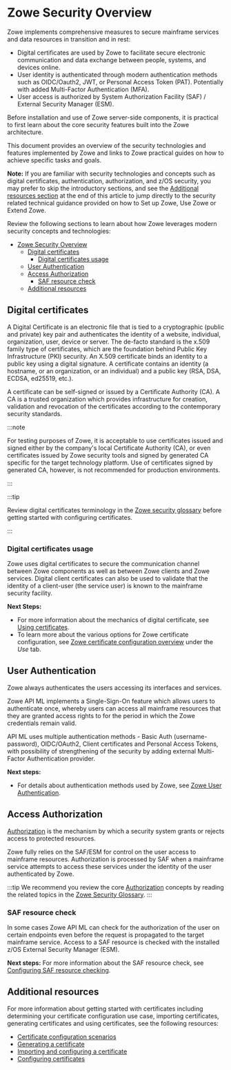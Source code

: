 # Zowe Security Overview

Zowe implements comprehensive measures to secure mainframe services and data resources in transition and in rest:

- Digital certificates are used by Zowe to facilitate secure electronic communication and data exchange between people, systems, and devices online.
- User identity is authenticated through modern authentication methods such as OIDC/Oauth2, JWT, or Personal Access Token (PAT). Potentially with added Multi-Factor Authentication (MFA).
- User access is authorized by System Authorization Facility (SAF) / External Security Manager (ESM).

Before installation and use of Zowe server-side components, it is practical to first learn about the core security features built into the Zowe architecture.

This document provides an overview of the security technologies and features implemented by Zowe and links to Zowe practical guides on how to achieve specific tasks and goals.    

**Note:** If you are familiar with security technologies and concepts such as digital certificates, authentication, authorization, and z/OS security, 
you may prefer to skip the introductory sections, and see the [Additional resources section](#additional-resources) at the end of this article
to jump directly to the security related technical guidance provided on how to Set up Zowe, Use Zowe or Extend Zowe.

Review the following sections to learn about how Zowe leverages modern security concepts and technologies:
- [Zowe Security Overview](#zowe-security-overview)
  - [Digital certificates](#digital-certificates)
    - [Digital certificates usage](#digital-certificates-usage)
  - [User Authentication](#user-authentication)
  - [Access Authorization](#access-authorization)
    - [SAF resource check](#saf-resource-check)
  - [Additional resources](#additional-resources)
  
## Digital certificates

A Digital Certificate is an electronic file that is tied to a cryptographic (public and private) key pair and authenticates the identity of a website, individual, organization, user, device or server.
The de-facto standard is the x.509 family type of certificates, which are the foundation behind Public Key Infrastructure (PKI) security.
An X.509 certificate binds an identity to a public key using a digital signature.
A certificate contains an identity (a hostname, or an organization, or an individual) and a public key (RSA, DSA, ECDSA, ed25519, etc.).

A certificate can be self-signed or issued by a Certificate Authority (CA). A CA is a trusted organization which provides infrastructure for creation, validation and revocation of the certificates according to the contemporary security standards.

:::note

For testing purposes of Zowe, it is acceptable to use certificates issued and signed either by the company's local Certificate Authority (CA), or even certificates issued by Zowe security tools and signed by generated CA specific for the target technology platform.
Use of certificates signed by generated CA, however, is not recommended for production environments.

:::

:::tip

Review digital certificates terminology in the [Zowe security glossary](../appendix/zowe-security-glossary#certificate-concepts) before getting started with configuring certificates.

:::

### Digital certificates usage
Zowe uses digital certificates to secure the communication channel between Zowe components as well as between Zowe clients and Zowe services. Digital client certificates can also be used to validate that the identity of a client-user (the service user) is known to the mainframe security facility.   

**Next Steps:**
- For more information about the mechanics of digital certificate, see [Using certificates](../user-guide/use-certificates.md).
- To learn more about the various options for Zowe certificate configuration, see [Zowe certificate configuration overview](../user-guide/configure-certificates.md) under the _Use_ tab.

## User Authentication
Zowe always authenticates the users accessing its interfaces and services. 

Zowe API ML implements a Single-Sign-On feature which allows users to authenticate once, whereby users can access all mainframe resources that they are granted access rights to for the period in which the Zowe credentials remain valid.

API ML uses multiple authentication methods - Basic Auth (username-password), OIDC/OAuth2, Client certificates and Personal Access Tokens, with possibility of strengthening of the security by adding external Multi-Factor Authentication provider.

**Next steps:**
- For details about authentication methods used by Zowe, see [Zowe User Authentication](./zowe-security-authentication.md).    

## Access Authorization
[Authorization](https://en.wikipedia.org/wiki/Authorization "Authorization refers to the mechanism of granting specific permissions to users for accessing particular resources or functions.") is the mechanism by which a security system grants or rejects access to protected resources.

Zowe fully relies on the SAF/ESM for control on the user access to mainframe resources. Authorization is processed by SAF when a mainframe service attempts to access these services under the identity of the user authenticated by Zowe.

:::tip
We recommend you review the core [Authorization](https://en.wikipedia.org/wiki/Authorization "Is any mechanism by which a system grants or revokes the right to access some data or perform some action.") concepts by reading the 
related topics in the [Zowe Security Glossary](../appendix/zowe-security-glossary.md).
:::

### SAF resource check
In some cases Zowe API ML can check for the authorization of the user on certain endpoints even before the request is propagated to the target mainframe service.
Access to a SAF resource is checked with the installed z/OS External Security Manager (ESM).

**Next steps:**
For more information about the SAF resource check, see [Configuring SAF resource checking](../user-guide/api-mediation/configuration-saf-resource-checking.md).

## Additional resources
For more information about getting started with certificates including determining your certificate configuration use case, importing certificates, generating certificates and using certificates, see the following resources:  

- [Certificate configuration scenarios](../user-guide/certificate-configuration-scenarios.md)
- [Generating a certificate](../user-guide/generate-certificates.md)
- [Importing and configuring a certificate](../user-guide/import-certificates.md)
- [Configuring certificates](../user-guide/configure-certificates.md)


